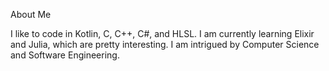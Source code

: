 About Me

I like to code in Kotlin, C, C++, C#, and HLSL. I am currently learning Elixir and Julia, which are pretty interesting. I am intrigued by Computer Science and Software Engineering.

